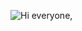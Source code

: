 
![Hi everyone,](https://github.com/TeachMeTW/TeachMeTW/assets/80879010/45972bbf-07f2-4e6c-8aab-a3e883aff4ba)

